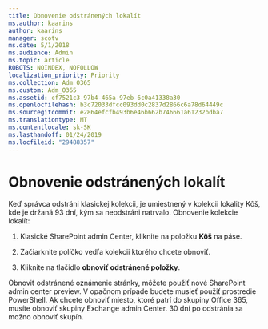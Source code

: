 ```yaml
---
title: Obnovenie odstránených lokalít
ms.author: kaarins
author: kaarins
manager: scotv
ms.date: 5/1/2018
ms.audience: Admin
ms.topic: article
ROBOTS: NOINDEX, NOFOLLOW
localization_priority: Priority
ms.collection: Adm_O365
ms.custom: Adm_O365
ms.assetid: cf7521c3-97b4-465a-97eb-6c0a41338a30
ms.openlocfilehash: b3c72033dfcc093dd0c2837d2866c6a78d64449c
ms.sourcegitcommit: e2864efcfb493b6e46b662b746661a61232bdba7
ms.translationtype: MT
ms.contentlocale: sk-SK
ms.lasthandoff: 01/24/2019
ms.locfileid: "29488357"
---
```

# <a name="restore-a-deleted-site-collection"></a>Obnovenie odstránených lokalít

Keď správca odstráni klasickej kolekcii, je umiestnený v kolekcii lokality Kôš, kde je držaná 93 dní, kým sa neodstráni natrvalo. Obnovenie kolekcie lokalít:
  
1. Klasické SharePoint admin Center, kliknite na položku **Kôš** na páse. 
    
2. Začiarknite políčko vedľa kolekcii ktorého chcete obnoviť.
    
3. Kliknite na tlačidlo **obnoviť odstránené položky**.
    
Obnoviť odstránené oznámenie stránky, môžete použiť nové SharePoint admin center preview. V opačnom prípade budete musieť použiť prostredie PowerShell. Ak chcete obnoviť miesto, ktoré patrí do skupiny Office 365, musíte obnoviť skupiny Exchange admin Center. 30 dní po odstránia sa možno obnoviť skupín.
  

